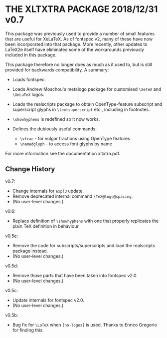 
THE XLTXTRA PACKAGE 2018/12/31 v0.7
===================================

This package was previously used to provide a number of small
features that are useful for XeLaTeX. As of fontspec v2, many
of these have now been incorporated into that package. More
recently, other updates to LaTeX2e itself have eliminated some
of the workarounds previously included in this package.

This package therefore no longer does as much as it used to,
but is still provided for backwards compatibility. A summary:

- Loads fontspec.

- Loads Andrew Moschou's metalogo package for customised
  `\XeTeX` and `\XeLaTeX` logos.

- Loads the realscripts package to obtain OpenType-feature
  subscript and superscript glyphs in `\textsuperscript` etc.,
  including in footnotes.

- `\showhyphens` is redefined so it now works.

- Defines the dubiously useful commands:
  - `\vfrac` - for vulgar fractions using OpenType features
  - `\namedglyph` - to access font glyphs by name

For more information see the documentation xltxtra.pdf.


Change History
--------------

v0.7:
  - Change internals for `expl3` update.
  - Remove deprecated internal command `\TeX@logo@spacing`.
  - (No user-level changes.)

v0.6:
  - Replace definition of `\showhyphens` with one that properly
    replicates the plain TeX definition in behaviour.

v0.5e:
  - Remove the code for subscripts/superscripts and load the
    realscripts package instead.
  - (No user-level changes.)

v0.5d:
  - Remove those parts that have been taken into fontspec v2.0.
  - (No user-level changes.)

v0.5c:
  - Update internals for fontspec v2.0.
  - (No user-level changes.)

v0.5b:
  - Bug fix for `\LaTeX` when `[no-logos]` is used.
    Thanks to Enrico Gregorio for finding this.

